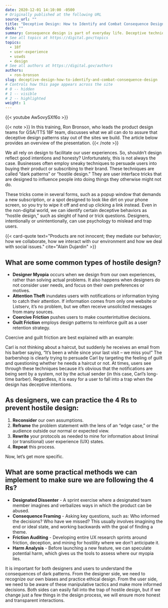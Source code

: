 ```yaml
---
date: 2020-12-01 14:10:00 -0500
# Originally published at the following URL
source_url: ""
title: "Deceptive Design: How to Identify and Combat Consequence Design"
deck: ""
summary: Consequence design is part of everyday life. Deceptive techniques like “dark patterns” and “hostile design” trick people into taking unintended actions — learn how to prevent them from sneaking into our design work.
# See all topics at https://digital.gov/topics
topics:
  - 18f
  - user-experience
  - uswds
  - design
# See all authors at https://digital.gov/authors
authors:
  - ron-bronson
slug: deceptive-design-how-to-identify-and-combat-consequence-design
# Controls how this page appears across the site
# 0 -- hidden
# 1 -- visible
# 2 -- highlighted
weight: 1
---
```


{{< youtube Aw5ovySXf6o >}}

{{< note >}} In this training, Ron Bronson, who leads the product design teams for GSA/TTS 18F team, discusses what we all can do to assure that deceptive design patterns stay out of the sites we build. The article below provides an overview of the presentation. {{< /note >}}

We all rely on design to facilitate our user experiences. So, shouldn’t design reflect good intentions and honesty? Unfortunately, this is not always the case. Businesses often employ sneaky techniques to persuade users into buying their product or subscribing to their brand. These techniques are called “dark patterns” or “hostile design.” They are user interface tricks that are designed to influence people into doing things they otherwise might not do.

These tricks come in several forms, such as a popup window that demands a new subscription, or a spot designed to look like dirt on your phone screen, so you try to wipe it off and end up clicking a link instead. Even in the non-digital world, we can identify certain deceptive behaviors as “hostile design,” such as sleight of hand or trick questions. Designers, intentionally or unintentionally, can use psychology to mislead and trap users.

{{< card-quote text="Products are not innocent; they mediate our behavior; how we collaborate, how we interact with our environment and how we deal with social issues." cite="Alain Dujardin" >}}

## **What are some common types of hostile design?**

- **Designer Myopia** occurs when we design from our own experiences, rather than solving actual problems. It also happens when designers do not consider user needs, and focus on their own preferences or motives.
- **Attention Theft** inundates users with notifications or information trying to catch their attention. If information comes from only one website or Listserv, it’s no problem, but we often receive unsolicited messages from many sources.
- **Coercive Friction** pushes users to make counterintuitive decisions.
- **Guilt Friction** employs design patterns to reinforce guilt as a user retention strategy.

Coercive and guilt friction are best explained with an example:

Carl is not thinking about a haircut, but suddenly he receives an email from his barber saying, “It’s been a while since your last visit – we miss you!” The barbershop is clearly trying to persuade Carl by targeting the feeling of guilt and questioning whether he needs a haircut or not. At times, users see through these techniques because it’s obvious that the notifications are being sent by a system, not by the actual sender (in this case, Carl’s long-time barber). Regardless, it is easy for a user to fall into a trap when the design has deceptive intentions.

## **As designers, we can practice the 4 Rs to prevent hostile design:**

1. **Reconsider** our own assumptions.
2. **Reframe** the problem statement with the lens of an “edge case,” or the audience outside our normal or expected view.
3. **Rewrite** your protocols as needed to mine for information about liminal (or transitional) user experience (UX) states.
4. **Repeat** this process.

Now, let’s get more specific.

## **What are some practical methods we can implement to make sure we are following the 4 Rs?**

- **Designated Dissenter** - A sprint exercise where a designated team member imagines and verbalizes ways in which the product can be abused.
- **Consequence Framing** - Asking key questions, such as: Who informed the decisions? Who have we missed? This usually involves imagining the end or ideal state, and working backwards with the goal of finding a theme.
- **Friction Auditing** - Developing entire UX research sprints around friction, deception, and mining for hostility where we don’t anticipate it.
- **Harm Analysis** - Before launching a new feature, we can speculate potential harm, which gives us the tools to assess where our myopia lies.

It is important for both designers and users to understand the consequences of dark patterns. From the designer side, we need to recognize our own biases and practice ethical design. From the user side, we need to be aware of these manipulative tactics and make more informed decisions. Both sides can easily fall into the trap of hostile design, but if we change just a few things in the design process, we will ensure more honest and transparent interactions.
